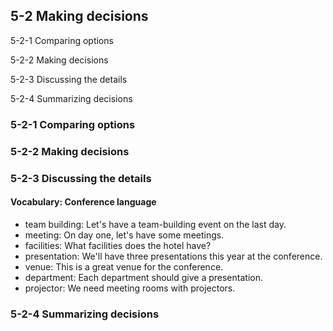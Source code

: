 ## 5-2 Making decisions

5-2-1 Comparing options

5-2-2 Making decisions

5-2-3 Discussing the details

5-2-4 Summarizing decisions

### 5-2-1 Comparing options
### 5-2-2 Making decisions
### 5-2-3 Discussing the details
#### Vocabulary: Conference language
* team building: Let's have a team-building event on the last day.
* meeting: On day one, let's have some meetings.
* facilities: What facilities does the hotel have?
* presentation: We'll have three presentations this year at the conference.
* venue: This is a great venue for the conference.
* department: Each department should give a presentation.
* projector: We need meeting rooms with projectors.
### 5-2-4 Summarizing decisions